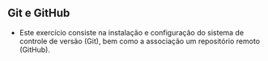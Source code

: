 ## Git e GitHub

- Este exercício consiste na instalação e configuração do sistema de controle de versão (Git), bem como a associação um repositório remoto (GitHub). 
